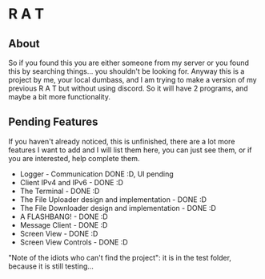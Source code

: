 # R A T

## About

So if you found this you are either someone from my server or you found this by searching things... you shouldn't be looking for. Anyway this is a project by me, your local dumbass, and I am trying to make a version of my previous R A T but without using discord. So it will have 2 programs, and maybe a bit more functionality.

## Pending Features

If you haven't already noticed, this is unfinished, there are a lot more features I want to add and I will list them here, you can just see them, or if you are interested, help complete them.

- Logger - Communication DONE :D, UI pending
- Client IPv4 and IPv6 - DONE :D
- The Terminal - DONE :D
- The File Uploader design and implementation - DONE :D
- The File Downloader design and implementation - DONE :D
- A FLASHBANG! - DONE :D
- Message Client - DONE :D
- Screen View - DONE :D
- Screen View Controls - DONE :D

"Note of the idiots who can't find the project": it is in the test folder, because it is still testing...
